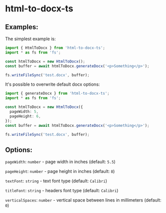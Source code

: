 # html-to-docx-ts

## Examples:

The simplest example is:

```typescript
import { HtmlToDocx } from 'html-to-docx-ts';
import * as fs from 'fs';

const htmlToDocx = new HtmlToDocx();
const buffer = await htmlToDocx.generateDocx('<p>Something</p>');

fs.writeFileSync('test.docx', buffer);
```

It's possible to overwrite default docx options:

```typescript
import { generateDocx } from 'html-to-docx-ts';
import * as fs from 'fs';

const htmlToDocx = new HtmlToDocx({
  pageWidth: 5,
  pageHeight: 6,
});
const buffer = await htmlToDocx.generateDocx('<p>Something</p>');

fs.writeFileSync('test.docx', buffer);
```

## Options:

`pageWidth`: `number` - page width in inches (default: `5.5`)

`pageHeight`: `number` - page height in inches (default: `8`)

`textFont`: `string` - text font type (default: `Calibri`)

`titleFont`: `string` - headers font type (default: `Calibri`)

`verticalSpaces`: `number` - vertical space between lines in millimeters (default: `0`)
